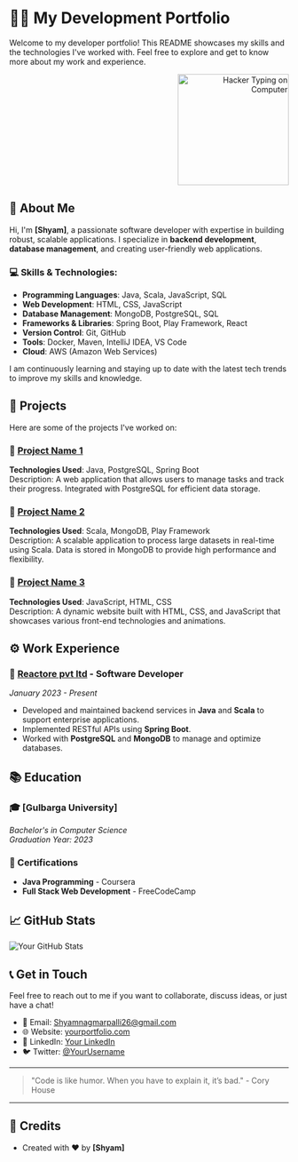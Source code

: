 # 👨‍💻 My Development Portfolio

Welcome to my developer portfolio! This README showcases my skills and the technologies I've worked with. Feel free to explore and get to know more about my work and experience.

<div align="right">
  <img src="https://example.com/hacker-typing.jpg" alt="Hacker Typing on Computer" width="200" />
</div>

## 📌 About Me

Hi, I'm **[Shyam]**, a passionate software developer with expertise in building robust, scalable applications. I specialize in **backend development**, **database management**, and creating user-friendly web applications.

### 💻 Skills & Technologies:
- **Programming Languages**: Java, Scala, JavaScript, SQL
- **Web Development**: HTML, CSS, JavaScript
- **Database Management**: MongoDB, PostgreSQL, SQL
- **Frameworks & Libraries**: Spring Boot, Play Framework, React
- **Version Control**: Git, GitHub
- **Tools**: Docker, Maven, IntelliJ IDEA, VS Code
- **Cloud**: AWS (Amazon Web Services)

I am continuously learning and staying up to date with the latest tech trends to improve my skills and knowledge.

## 🔧 Projects

Here are some of the projects I've worked on:

### 📂 [Project Name 1](https://github.com/yourusername/project1)
**Technologies Used**: Java, PostgreSQL, Spring Boot  
Description: A web application that allows users to manage tasks and track their progress. Integrated with PostgreSQL for efficient data storage.

### 📂 [Project Name 2](https://github.com/yourusername/project2)
**Technologies Used**: Scala, MongoDB, Play Framework  
Description: A scalable application to process large datasets in real-time using Scala. Data is stored in MongoDB to provide high performance and flexibility.

### 📂 [Project Name 3](https://github.com/yourusername/project3)
**Technologies Used**: JavaScript, HTML, CSS  
Description: A dynamic website built with HTML, CSS, and JavaScript that showcases various front-end technologies and animations.

## ⚙️ Work Experience

### 🏢 [Reactore pvt ltd](https://companywebsite.com) - Software Developer
*January 2023 - Present*
- Developed and maintained backend services in **Java** and **Scala** to support enterprise applications.
- Implemented RESTful APIs using **Spring Boot**.
- Worked with **PostgreSQL** and **MongoDB** to manage and optimize databases.


## 📚 Education

### 🎓 [Gulbarga University]
*Bachelor's in Computer Science*  
*Graduation Year: 2023*

### 🏅 Certifications
- **Java Programming** - Coursera
- **Full Stack Web Development** - FreeCodeCamp

## 📈 GitHub Stats

![Your GitHub Stats](https://github-readme-stats.vercel.app/api?username=yourusername&show_icons=true&count_private=true&hide=prs)

## 📞 Get in Touch

Feel free to reach out to me if you want to collaborate, discuss ideas, or just have a chat!

- 📧 Email: [Shyamnagmarpalli26@gmail.com](mailto:your.email@example.com)
- 🌐 Website: [yourportfolio.com](https://yourportfolio.com)
- 💼 LinkedIn: [Your LinkedIn](https://linkedin.com/in/yourusername)
- 🐦 Twitter: [@YourUsername](https://twitter.com/yourusername)

---

> "Code is like humor. When you have to explain it, it’s bad." - Cory House

---

## 🎨 Credits
- Created with ❤️ by **[Shyam]**
